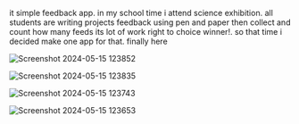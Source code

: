 it simple feedback app.
in my school time i attend science exhibition. all students are writing projects feedback using pen and paper then collect and count how many feeds its lot of work right to choice winner!. so that time i decided make one app for that.
finally here

![Screenshot 2024-05-15 123852](https://github.com/janaj0hn/Feedback-App/assets/125790938/73cb516e-d439-4740-9522-5a38721380d9)

![Screenshot 2024-05-15 123835](https://github.com/janaj0hn/Feedback-App/assets/125790938/968cd5be-127e-4b34-9715-1f6a6f6271bd)

![Screenshot 2024-05-15 123743](https://github.com/janaj0hn/Feedback-App/assets/125790938/ea95f023-6f27-4f92-b0e5-bbd0639b17cd)

![Screenshot 2024-05-15 123653](https://github.com/janaj0hn/Feedback-App/assets/125790938/348eb660-ff2f-40c0-b885-efed39f7c28e)
